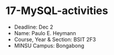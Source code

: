 # 17-MySQL-activities
- Deadline: Dec 2
- Name: Paulo E. Heymann
- Course, Year & Section: BSIT 2F3
- MINSU Campus: Bongabong
